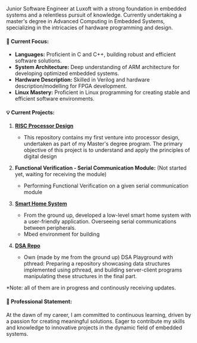 Junior Software Engineer at Luxoft with a strong foundation in embedded systems and a relentless pursuit of knowledge. Currently undertaking a master's degree in Advanced Computing in Embedded Systems, specializing in the intricacies of hardware programming and design.

#### 🚀 Current Focus:

- **Languages:** Proficient in C and C++, building robust and efficient software solutions.
- **System Architecture:** Deep understanding of ARM architecture for developing optimized embedded systems.
- **Hardware Description:** Skilled in Verilog and hardware description/modelling for FPGA development.
- **Linux Mastery:** Proficient in Linux programming for creating stable and efficient software environments.

#### 💡 Current Projects:

1. [**RISC Processor Design**](https://github.com/Cristiaaannn/RISC-processor-designing-) 
   - This repository contains my first venture into processor design, undertaken as part of my Master's degree program. The primary objective of this project is to understand and apply the principles of digital design
3. **Functional Verification - Serial Communication Module:** (Not started yet, waiting for receiving the module)
   - Performing Functional Verification on a given serial communication module 

4. [**Smart Home System**](https://github.com/Cristiaaannn/Nucleo-Smart-Home-Project)
   - From the ground up, developed a low-level smart home system with a user-friendly application. Overseeing serial communications between peripherals.
   - Mbed environment for building

5. [**DSA Repo**](https://github.com/Cristiaaannn/C-data-structures)
   - Own (made by me from the ground up) DSA Playground with pthread: Preparing a repository showcasing data structures implemented using pthread, and building server-client programs manipulating these structures in the final part.

*Note: all of them are in progress and continously receiving updates.

#### 🌟 Professional Statement:

At the dawn of my career, I am committed to continuous learning, driven by a passion for creating meaningful solutions. Eager to contribute my skills and knowledge to innovative projects in the dynamic field of embedded systems.

